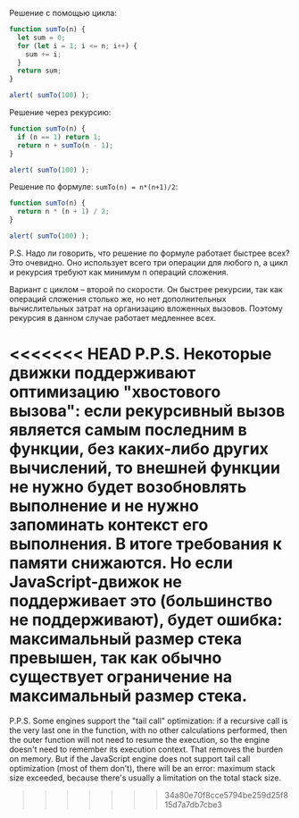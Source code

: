 
Решение с помощью цикла:

```js run
function sumTo(n) {
  let sum = 0;
  for (let i = 1; i <= n; i++) {
    sum += i;
  }
  return sum;
}

alert( sumTo(100) );
```

Решение через рекурсию:

```js run
function sumTo(n) {
  if (n == 1) return 1;
  return n + sumTo(n - 1);
}

alert( sumTo(100) );
```

Решение по формуле: `sumTo(n) = n*(n+1)/2`:

```js run
function sumTo(n) {
  return n * (n + 1) / 2;
}

alert( sumTo(100) );
```

P.S. Надо ли говорить, что решение по формуле работает быстрее всех? Это очевидно. Оно использует всего три операции для любого n, а цикл и рекурсия требуют как минимум n операций сложения.

Вариант с циклом – второй по скорости. Он быстрее рекурсии, так как операций сложения столько же, но нет дополнительных вычислительных затрат на организацию вложенных вызовов. Поэтому рекурсия в данном случае работает медленнее всех.

<<<<<<< HEAD
P.P.S. Некоторые движки поддерживают оптимизацию "хвостового вызова": если рекурсивный вызов является самым последним в функции, без каких-либо других вычислений, то внешней функции не нужно будет возобновлять выполнение и не нужно запоминать контекст его выполнения. В итоге требования к памяти снижаются. Но если JavaScript-движок не поддерживает это (большинство не поддерживают), будет ошибка: максимальный размер стека превышен, так как обычно существует ограничение на максимальный размер стека.
=======
P.P.S. Some engines support the "tail call" optimization: if a recursive call is the very last one in the function, with no other calculations performed, then the outer function will not need to resume the execution, so the engine doesn't need to remember its execution context. That removes the burden on memory. But if the JavaScript engine does not support tail call optimization (most of them don't), there will be an error: maximum stack size exceeded, because there's usually a limitation on the total stack size.
>>>>>>> 34a80e70f8cce5794be259d25f815d7a7db7cbe3
